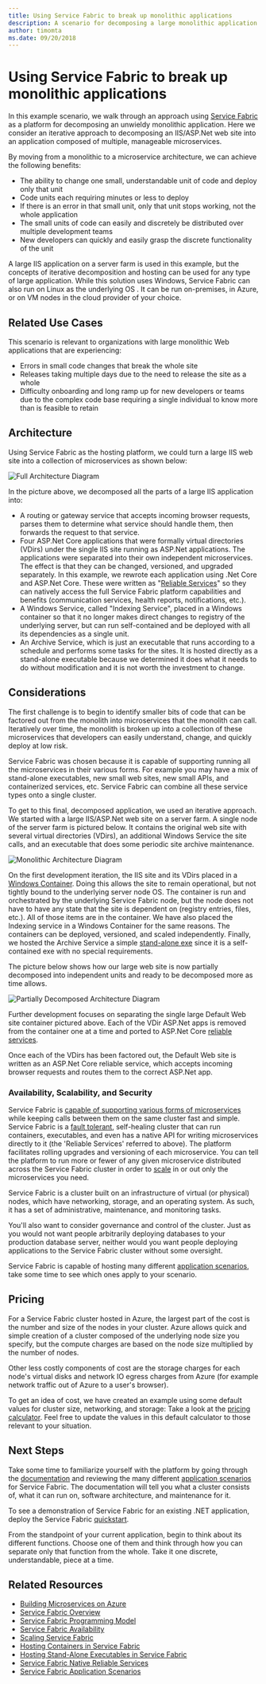 ```yaml
---
title: Using Service Fabric to break up monolithic applications
description: A scenario for decomposing a large monolithic application into microservices
author: timomta
ms.date: 09/20/2018
---
```

# Using Service Fabric to break up monolithic applications

In this example scenario, we walk through an approach using [Service Fabric](/azure/service-fabric/service-fabric-overview) as a platform for decomposing an unwieldy monolithic application.  Here we consider an iterative approach to decomposing an IIS/ASP.Net web site into an application composed of multiple, manageable microservices.

By moving from a monolithic to a microservice architecture, we can achieve the following benefits:

- The ability to change one small, understandable unit of code and deploy only that unit
- Code units each requiring minutes or less to deploy
- If there is an error in that small unit, only that unit stops working, not the whole application
- The small units of code can easily and discretely be distributed over multiple development teams
- New developers can quickly and easily grasp the discrete functionality of the unit

A large IIS application on a server farm is used in this example, but the concepts of iterative decomposition and hosting can be used for any type of large application. While this solution uses Windows, Service Fabric can also run on Linux as the underlying OS . It can be run on-premises, in Azure, or on VM nodes in the cloud provider of your choice.

## Related Use Cases

This scenario is relevant to organizations with large monolithic Web applications that are experiencing:

- Errors in small code changes that break the whole site
- Releases taking multiple days due to the need to release the site as a whole
- Difficulty onboarding and long ramp up for new developers or teams due to the complex code base requiring a single individual to know more than is feasible to retain

## Architecture

Using Service Fabric as the hosting platform, we could turn a large IIS web site into a collection of microservices as shown below:

![Full Architecture Diagram](./media/service-fabric-microservices/clip_image002.png)

In the picture above, we decomposed all the parts of a large IIS application into:

- A routing or gateway service that accepts incoming browser requests, parses them to determine what service should handle them, then forwards the request to that service.
- Four ASP.Net Core applications that were formally virtual directories (VDirs) under the single IIS site running as ASP.Net applications. The applications were separated into their own independent microservices. The effect is that they can be changed, versioned, and upgraded separately. In this example, we rewrote each application using .Net Core and ASP.Net Core. These were written as "[Reliable Services](/azure/service-fabric/service-fabric-reliable-services-introduction)" so they can natively access the full Service Fabric platform capabilities and benefits (communication services, health reports, notifications, etc.).
- A Windows Service, called "Indexing Service", placed in a Windows container so that it no longer makes direct changes to registry of the underlying server, but can run self-contained and be deployed with all its dependencies as a single unit.
- An Archive Service, which is just an executable that runs according to a schedule and performs some tasks for the sites. It is hosted directly as a stand-alone executable because we determined it does what it needs to do without modification and it is not worth the investment to change.

## Considerations

The first challenge is to begin to identify smaller bits of code that can be factored out from the monolith into microservices that the monolith can call. Iteratively over time, the monolith is broken up into a collection of these microservices that developers can easily understand, change, and quickly deploy at low risk.

Service Fabric was chosen because it is capable of supporting running all the microservices in their various forms. For example you may have a mix of stand-alone executables, new small web sites, new small APIs, and containerized services, etc. Service Fabric can combine all these service types onto a single cluster.

To get to this final, decomposed application, we used an iterative approach. We started with a large IIS/ASP.Net web site on a server farm. A single node of the server farm is pictured below. It contains the original web site with several virtual directories (VDirs), an additional Windows Service the site calls, and an executable that does some periodic site archive maintenance.

![Monolithic Architecture Diagram](./media/service-fabric-microservices/clip_image004.png)

On the first development iteration, the IIS site and its VDirs placed in a [Windows Container](/azure/service-fabric/service-fabric-containers-overview). Doing this allows the site to remain operational, but not tightly bound to the underlying server node OS. The container is run and orchestrated by the underlying Service Fabric node, but the node does not have to have any state that the site is dependent on (registry entries, files, etc.). All of those items are in the container. We have also placed the Indexing service in a Windows Container for the same reasons. The containers can be deployed, versioned, and scaled independently. Finally, we hosted the Archive Service a simple [stand-alone exe](/azure/service-fabric/service-fabric-guest-executables-introduction) since it is a self-contained exe with no special requirements.

The picture below shows how our large web site is now partially decomposed into independent units and ready to be decomposed more as time allows.

![Partially Decomposed Architecture Diagram](./media/service-fabric-microservices/clip_image006.png)

Further development focuses on separating the single large Default Web site container pictured above. Each of the VDir ASP.Net apps is removed from the container one at a time and ported to ASP.Net Core [reliable services](/azure/service-fabric/service-fabric-reliable-services-introduction).

Once each of the VDirs has been factored out, the Default Web site is written as an ASP.Net Core reliable service, which accepts incoming browser requests and routes them to the correct ASP.Net app.

### Availability, Scalability, and Security

Service Fabric is [capable of supporting various forms of microservices](/azure/service-fabric/service-fabric-choose-framework) while keeping calls between them on the same cluster fast and simple. Service Fabric is a [fault tolerant](/azure/service-fabric/service-fabric-availability-services), self-healing cluster that can run containers, executables, and even has a native API for writing microservices directly to it (the 'Reliable Services' referred to above). The platform facilitates rolling upgrades and versioning of each microservice. You can tell the platform to run more or fewer of any given microservice distributed across the Service Fabric cluster in order to [scale](/azure/service-fabric/service-fabric-concepts-scalability) in or out only the microservices you need.

Service Fabric is a cluster built on an infrastructure of virtual (or physical) nodes, which have networking, storage, and an operating system. As such, it has a set of administrative, maintenance, and monitoring tasks.

You'll also want to consider governance and control of the cluster. Just as you would not want people arbitrarily deploying databases to your production database server, neither would you want people deploying applications to the Service Fabric cluster without some oversight.

Service Fabric is capable of hosting many different [application scenarios](/azure/service-fabric/service-fabric-application-scenarios), take some time to see which ones apply to your scenario.

## Pricing

For a Service Fabric cluster hosted in Azure, the largest part of the cost is the number and size of the nodes in your cluster. Azure allows quick and simple creation of a cluster composed of the underlying node size you specify, but the compute charges are based on the node size multiplied by the number of nodes.

Other less costly components of cost are the storage charges for each node's virtual disks and network IO egress charges from Azure (for example network traffic out of Azure to a user's browser).

To get an idea of cost, we have created an example using some default values for cluster size, networking, and storage: Take a look at the [pricing calculator](https://azure.com/e/52dea096e5844d5495a7b22a9b2ccdde). Feel free to update the values in this default calculator to those relevant to your situation.

## Next Steps

Take some time to familiarize yourself with the platform by going through the [documentation](/azure/service-fabric/service-fabric-overview) and reviewing the many different [application scenarios](/azure/service-fabric/service-fabric-application-scenarios) for Service Fabric. The documentation will tell you what a cluster consists of, what it can run on, software architecture, and maintenance for it.

To see a demonstration of Service Fabric for an existing .NET application, deploy the Service Fabric [quickstart](/azure/service-fabric/service-fabric-quickstart-dotnet).

From the standpoint of your current application, begin to think about its different functions. Choose one of them and think through how you can separate only that function from the whole. Take it one discrete, understandable, piece at a time.

## Related Resources

- [Building Microservices on Azure](/azure/architecture/microservices/)
- [Service Fabric Overview](/azure/service-fabric/service-fabric-overview)
- [Service Fabric Programming Model](/azure/service-fabric/service-fabric-choose-framework)
- [Service Fabric Availability](/azure/service-fabric/service-fabric-availability-services)
- [Scaling Service Fabric](/azure/service-fabric/service-fabric-concepts-scalability)
- [Hosting Containers in Service Fabric](/azure/service-fabric/service-fabric-containers-overview)
- [Hosting Stand-Alone Executables in Service Fabric](/azure/service-fabric/service-fabric-guest-executables-introduction)
- [Service Fabric Native Reliable Services](/azure/service-fabric/service-fabric-reliable-services-introduction)
- [Service Fabric Application Scenarios](/azure/service-fabric/service-fabric-application-scenarios)